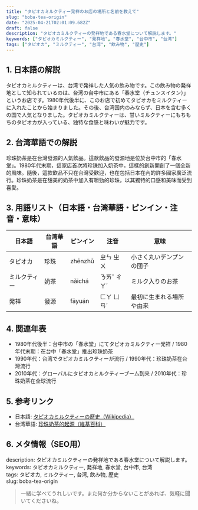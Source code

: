 ```yaml
---
title: "タピオカミルクティー発祥のお店の場所と名前を教えて"
slug: "boba-tea-origin"
date: "2025-04-21T02:01:09.682Z"
draft: false
description: "タピオカミルクティーの発祥地である春水堂について解説します。"
keywords: ["タピオカミルクティー", "発祥地", "春水堂", "台中市", "台湾"]
tags: ["タピオカ", "ミルクティー", "台湾", "飲み物", "歴史"]
---
```


## 1. 日本語の解説  
タピオカミルクティーは、台湾で発祥した人気の飲み物です。この飲み物の発祥地として知られているのは、台湾の台中市にある「春水堂（チュンスイタン）」というお店です。1980年代後半に、このお店で初めてタピオカをミルクティーに入れたことから始まりました。その後、台湾国内のみならず、日本を含む多くの国で人気となりました。タピオカミルクティーは、甘いミルクティーにもちもちのタピオカが入っている、独特な食感と味わいが魅力です。

## 2. 台湾華語での解説  
珍珠奶茶是在台灣發源的人氣飲品。這款飲品的發源地是位於台中市的「春水堂」。1980年代末期，這家店首次將珍珠加入奶茶中，這樣的創新開創了一個全新的風味。隨後，這款飲品不只在台灣受歡迎，也在包括日本在內的許多國家廣泛流行。珍珠奶茶是在甜美的奶茶中加入有嚼勁的珍珠，以其獨特的口感和美味而受到喜愛。

## 3. 用語リスト（日本語・台湾華語・ピンイン・注音・意味）  

| 日本語       | 台湾華語 | ピンイン  | 注音     | 意味                     |
|--------------|----------|----------|----------|--------------------------|
| タピオカ     | 珍珠     | zhēnzhū  | ㄓㄣ ㄓㄨ | 小さく丸いデンプンの団子  |
| ミルクティー | 奶茶     | nǎichá   | ㄋㄞˇ ㄔㄚˊ | ミルク入りのお茶         |
| 発祥         | 發源     | fāyuán   | ㄈㄚ ㄩㄢˊ | 最初に生まれる場所や由来   |

## 4. 関連年表  
- 1980年代後半：台中市の「春水堂」にてタピオカミルクティー発祥 / 1980年代末期：在台中「春水堂」推出珍珠奶茶
- 1990年代：台湾でタピオカミルクティーが流行 / 1990年代：珍珠奶茶在台灣流行
- 2010年代：グローバルにタピオカミルクティーブーム到来 / 2010年代：珍珠奶茶在全球流行

## 5. 参考リンク  
- 日本語: [タピオカミルクティーの歴史（Wikipedia）](https://ja.wikipedia.org/wiki/タピオカミルクティー)  
- 台湾華語: [珍珠奶茶的起源（維基百科）](https://zh.wikipedia.org/wiki/珍珠奶茶)

## 6. メタ情報（SEO用）  
description: タピオカミルクティーの発祥地である春水堂について解説します。  
keywords: タピオカミルクティー, 発祥地, 春水堂, 台中市, 台湾  
tags: タピオカ, ミルクティー, 台湾, 飲み物, 歴史  
slug: boba-tea-origin  

> 一緒に学べてうれしいです。また何か分からないことがあれば、気軽に聞いてくださいね。